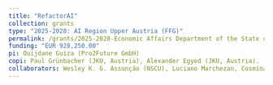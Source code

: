 ```yaml
---
title: "RefactorAI"
collection: grants
type: "2025-2028: AI Region Upper Austria (FFG)"
permalink: /grants/2025-2028-Economic Affairs Department of the State of Upper Austria
funding: "EUR 928,250.00"
pi: Ouijdane Guiza (Pro2Future GmbH)
copi: Paul Grünbacher (JKU, Austria), Alexander Egyed (JKU, Austria).
collaborators: Wesley K. G. Assunção (NSCU), Luciano Marchezan, Cosmina Ratiu (JKU, Austria), Dynatrace, and ITPRO Consulting & Software GmbH.
---
```


